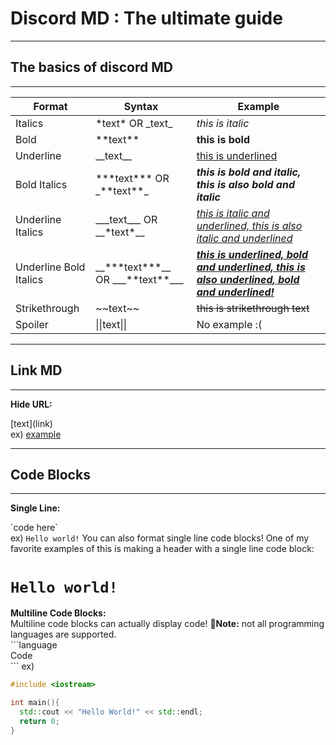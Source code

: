 # Discord MD : The ultimate guide
<hr>
<h2>The basics of discord MD</h2>
<hr>

| Format | Syntax | Example |
--- | --- | ---
| Italics | *text\* OR _text\_ | *this is italic* |
| Bold | **text\*\* | **this is bold** |
| Underline | __text\_\_ | <ins>this is underlined</ins> |
| Bold Italics | ***text\*\*\* OR _\*\*text\*\*\_ | ***this is bold and italic,*** _**this is also bold and italic**_ |
| Underline Italics | ___text\_\_\_ OR __*text\*\_\_ | *<ins>this is italic and underlined, this is also italic and underlined</ins>* |
| Underline Bold Italics | __***text\*\*\*\_\_ OR ___\*\*text\*\*\_\_\_ | ***<ins>this is underlined, bold and underlined, this is also underlined, bold and underlined!</ins>*** |
| Strikethrough | ~~text\~\~ | ~~this is strikethrough text~~ |
| Spoiler | \|\|text\|\| | No example :( |

<hr>
<h2>Link MD</h2>
<hr>

<strong>Hide URL: </strong>  

\[text]\(link)  
ex) [example](example.com)

<hr>  
<h2>Code Blocks</h2>  
<hr>  

<strong>Single Line: </strong>  

\`code here\`  
ex) `Hello world!`
You can also format single line code blocks! One of my favorite examples of this is making a header with a single line code block:
# `Hello world!`  

<strong>Multiline Code Blocks: </strong>  
Multiline code blocks can actually display code!
:memo:**Note:** not all programming languages are supported.  
\`\`\`language  
Code  
\`\`\`
ex)
```cpp
#include <iostream>

int main(){
  std::cout << "Hello World!" << std::endl;
  return 0;
}
```

